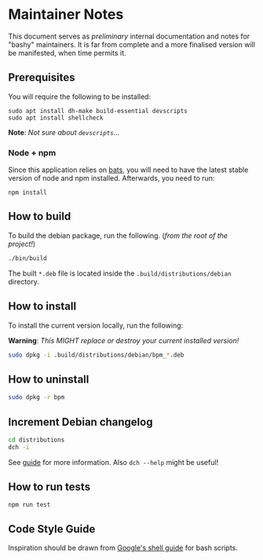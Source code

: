 # Maintainer Notes

This document serves as _preliminary_ internal documentation and notes for "bashy" maintainers.
It is far from complete and a more finalised version will be manifested, when time permits it.

## Prerequisites

You will require the following to be installed:

```console
sudo apt install dh-make build-essential devscripts
sudo apt install shellcheck
```

**Note**: _Not sure about `devscripts`..._

### Node + npm

Since this application relies on [bats](https://github.com/bats-core/bats-core), you will need to have the latest stable version of node and npm installed.
Afterwards, you need to run:

```console
npm install
```

## How to build

To build the debian package, run the following.
(_from the root of the project!_)

```bash
./bin/build
```

The built `*.deb` file is located inside the `.build/distributions/debian` directory.

## How to install

To install the current version locally, run the following:

**Warning**: _This MIGHT replace or destroy your current installed version!_

```bash
sudo dpkg -i .build/distributions/debian/bpm_*.deb
```

## How to uninstall

```bash
sudo dpkg -r bpm
```

## Increment Debian changelog

```bash
cd distributions
dch -i
```

See [guide](https://wiki.debian.org/AdvancedBuildingTips) for more information.
Also `dch --help` might be useful!

## How to run tests

```console
npm run test
```

## Code Style Guide

Inspiration should be drawn from [Google's shell guide](https://google.github.io/styleguide/shellguide.html) for bash scripts. 